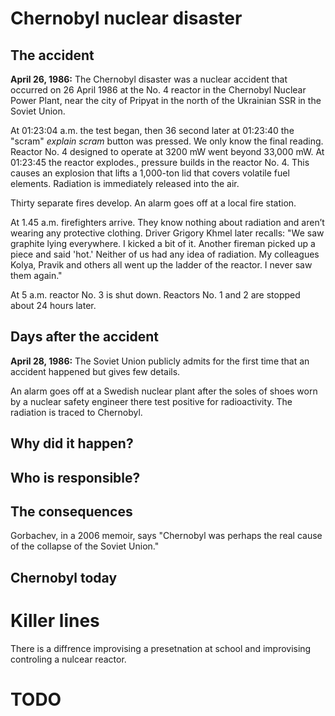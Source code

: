 # Chernobyl nuclear disaster

## The accident
**April 26, 1986:**
The Chernobyl disaster was a nuclear accident that occurred on 26 April 1986 at the No. 4 reactor in the Chernobyl Nuclear Power Plant, near the city of Pripyat in the north of the Ukrainian SSR in the Soviet Union.

At 01:23:04 a.m. the test began, then 36 second later at 01:23:40 the "scram" *explain scram* button was pressed. We only know the final reading. Reactor No. 4 designed to operate at 3200 mW went beyond 33,000 mW. At 01:23:45 the reactor explodes.,
pressure builds in the reactor No. 4. This causes an explosion that lifts a 1,000-ton lid that covers volatile fuel elements. Radiation is immediately released into the air.

Thirty separate fires develop. An alarm goes off at a local fire station.

At 1.45 a.m. firefighters arrive. They know nothing about radiation and aren’t wearing any protective clothing. Driver Grigory Khmel later recalls: "We saw graphite lying everywhere. I kicked a bit of it. Another fireman picked up a piece and said 'hot.' Neither of us had any idea of radiation. My colleagues Kolya, Pravik and others all went up the ladder of the reactor. I never saw them again."

At 5 a.m. reactor No. 3 is shut down. Reactors No. 1 and 2 are stopped about 24 hours later.

## Days after the accident 
**April 28, 1986:**
The Soviet Union publicly admits for the first time that an accident happened but gives few details.

An alarm goes off at a Swedish nuclear plant after the soles of shoes worn by a nuclear safety engineer there test positive for radioactivity. The radiation is traced to Chernobyl.


## Why did it happen?

## Who is responsible?

## The consequences
Gorbachev, in a 2006 memoir, says "Chernobyl was perhaps the real cause of the collapse of the Soviet Union."

## Chernobyl today

# Killer lines
There is a diffrence improvising a presetnation at school and improvising controling a nulcear reactor.


# TODO
